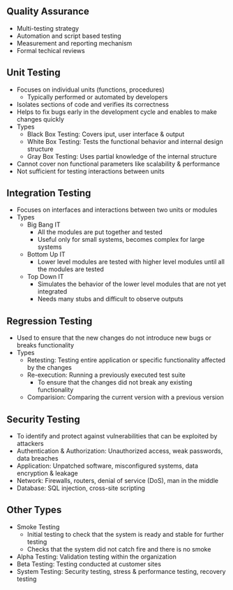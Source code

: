 ## Quality Assurance
- Multi-testing strategy
- Automation and script based testing
- Measurement and reporting mechanism
- Formal techical reviews

## Unit Testing
- Focuses on individual units (functions, procedures)
  - Typically performed or automated by developers
- Isolates sections of code and verifies its correctness
- Helps to fix bugs early in the development cycle and enables to make changes quickly
- Types
  - Black Box Testing: Covers iput, user interface & output
  - White Box Testing: Tests the functional behavior and internal design structure
  - Gray Box Testing: Uses partial knowledge of the internal structure
- Cannot cover non functional parameters like scalability & performance
- Not sufficient for testing interactions between units

## Integration Testing
- Focuses on interfaces and interactions between two units or modules
- Types
  - Big Bang IT
    - All the modules are put together and tested
    - Useful only for small systems, becomes complex for large systems
  - Bottom Up IT
    - Lower level modules are tested with higher level modules until all the modules are tested
  - Top Down IT
    - Simulates the behavior of the lower level modules that are not yet integrated
    - Needs many stubs and difficult to observe outputs

## Regression Testing
- Used to ensure that the new changes do not introduce new bugs or breaks functionality
- Types
  - Retesting: Testing entire application or specific functionality affected by the changes
  - Re-execution: Running a previously executed test suite
    - To ensure that the changes did not break any existing functionality
  - Comparision: Comparing the current version with a previous version

## Security Testing
- To identify and protect against vulnerabilities that can be exploited by attackers
- Authentication & Authorization: Unauthorized access, weak passwords, data breaches
- Application: Unpatched software, misconfigured systems, data encryption & leakage
- Network: Firewalls, routers, denial of service (DoS), man in the middle
- Database: SQL injection, cross-site scripting

## Other Types
- Smoke Testing
  - Initial testing to check that the system is ready and stable for further testing
  - Checks that the system did not catch fire and there is no smoke
- Alpha Testing: Validation testing within the organization
- Beta Testing: Testing conducted at customer sites
- System Testing: Security testing, stress & performance testing, recovery testing
